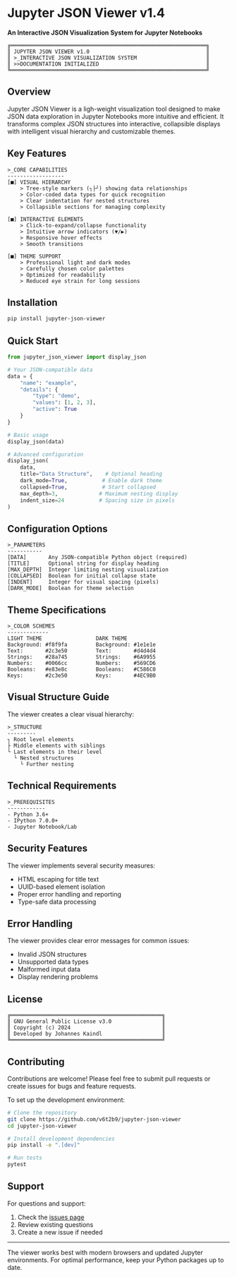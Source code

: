 # Jupyter JSON Viewer v1.4
**An Interactive JSON Visualization System for Jupyter Notebooks**

```ascii
╔══════════════════════════════════════════════════════════════╗
║ JUPYTER JSON VIEWER v1.0                                     ║
║ >_INTERACTIVE JSON VISUALIZATION SYSTEM                      ║
║ >>DOCUMENTATION INITIALIZED                                  ║
╚══════════════════════════════════════════════════════════════╝
```

## Overview

Jupyter JSON Viewer is a ligh-weight visualization tool designed to make JSON data exploration in Jupyter Notebooks more intuitive and efficient. It transforms complex JSON structures into interactive, collapsible displays with intelligent visual hierarchy and customizable themes.

## Key Features

```ascii
>_CORE CAPABILITIES
------------------
[■] VISUAL HIERARCHY
    > Tree-style markers (┐├┘) showing data relationships
    > Color-coded data types for quick recognition
    > Clear indentation for nested structures
    > Collapsible sections for managing complexity

[■] INTERACTIVE ELEMENTS
    > Click-to-expand/collapse functionality
    > Intuitive arrow indicators (▼/▶)
    > Responsive hover effects
    > Smooth transitions

[■] THEME SUPPORT
    > Professional light and dark modes
    > Carefully chosen color palettes
    > Optimized for readability
    > Reduced eye strain for long sessions
```

## Installation

```bash
pip install jupyter-json-viewer
```

## Quick Start

```python
from jupyter_json_viewer import display_json

# Your JSON-compatible data
data = {
    "name": "example",
    "details": {
        "type": "demo",
        "values": [1, 2, 3],
        "active": True
    }
}

# Basic usage
display_json(data)

# Advanced configuration
display_json(
    data,
    title="Data Structure",    # Optional heading
    dark_mode=True,           # Enable dark theme
    collapsed=True,           # Start collapsed
    max_depth=3,             # Maximum nesting display
    indent_size=24           # Spacing size in pixels
)
```

## Configuration Options

```ascii
>_PARAMETERS
-----------
[DATA]       Any JSON-compatible Python object (required)
[TITLE]      Optional string for display heading
[MAX_DEPTH]  Integer limiting nesting visualization
[COLLAPSED]  Boolean for initial collapse state
[INDENT]     Integer for visual spacing (pixels)
[DARK_MODE]  Boolean for theme selection
```

## Theme Specifications

```ascii
>_COLOR SCHEMES
-------------
LIGHT THEME                 DARK THEME
Background: #f8f9fa         Background: #1e1e1e
Text:       #2c3e50         Text:       #d4d4d4
Strings:    #28a745         Strings:    #6A9955
Numbers:    #0066cc         Numbers:    #569CD6
Booleans:   #e83e8c         Booleans:   #C586C0
Keys:       #2c3e50         Keys:       #4EC9B0
```

## Visual Structure Guide

The viewer creates a clear visual hierarchy:

```ascii
>_STRUCTURE
---------
┐ Root level elements
├ Middle elements with siblings
└ Last elements in their level
  └ Nested structures
    └ Further nesting
```

## Technical Requirements

```ascii
>_PREREQUISITES
------------
- Python 3.6+
- IPython 7.0.0+
- Jupyter Notebook/Lab
```

## Security Features

The viewer implements several security measures:
- HTML escaping for title text
- UUID-based element isolation
- Proper error handling and reporting
- Type-safe data processing

## Error Handling

The viewer provides clear error messages for common issues:
- Invalid JSON structures
- Unsupported data types
- Malformed input data
- Display rendering problems

## License

```ascii
╔════════════════════════════════════════════════╗
║ GNU General Public License v3.0                ║
║ Copyright (c) 2024                             ║
║ Developed by Johannes Kaindl                   ║
╚════════════════════════════════════════════════╝
```

## Contributing

Contributions are welcome! Please feel free to submit pull requests or create issues for bugs and feature requests.

To set up the development environment:

```bash
# Clone the repository
git clone https://github.com/v6t2b9/jupyter-json-viewer
cd jupyter-json-viewer

# Install development dependencies
pip install -e ".[dev]"

# Run tests
pytest
```

## Support

For questions and support:
1. Check the [issues page](https://github.com/yourusername/jupyter-json-viewer/issues)
2. Review existing questions
3. Create a new issue if needed

---

The viewer works best with modern browsers and updated Jupyter environments. For optimal performance, keep your Python packages up to date.